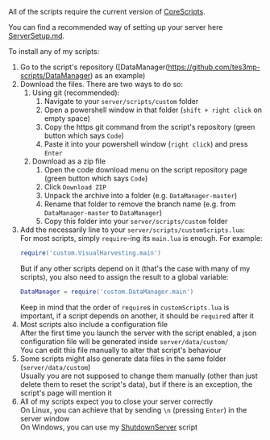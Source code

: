All of the scripts require the current version of [CoreScripts](https://github.com/TES3MP/CoreScripts).

You can find a recommended way of setting up your server here [ServerSetup.md](ServerSetup.md).

To install any of my scripts:
1. Go to the script's repository ([DataManager(https://github.com/tes3mp-scripts/DataManager) as an example)
2. Download the files. There are two ways to do so:
    1. Using git (recommended):  
        1. Navigate to your `server/scripts/custom` folder
        2. Open a powershell window in that folder (`shift + right click` on empty space)
        3. Copy the https git command from the script's repository (green button which says `Code`)
        4. Paste it into your powershell window (`right click`) and press `Enter`
    2. Download as a zip file
        1. Open the code download menu on the script repository page (green button which says `Code`)
        2. Click `Download ZIP`
        3. Unpack the archive into a folder (e.g. `DataManager-master`)
        4. Rename that folder to remove the branch name (e.g. from `DataManager-master` to `DataManager`)
        5. Copy this folder into your `server/scripts/custom` folder
3. Add the necessarily line to your `server/scripts/customScripts.lua`:  
    For most scripts, simply `require`-ing its `main.lua` is enough. For example:
    ```Lua
    require('custom.VisualHarvesting.main')
    ```
    But if any other scripts depend on it (that's the case with many of my scripts), you also need to assign the result to a global variable:
    ```Lua
    DataManager = require('custom.DataManager.main')
    ```
    Keep in mind that the order of `require`s in `customScripts.lua` is important, if a script depends on another, it should be `require`d after it
4. Most scripts also include a configuration file  
    After the first time you launch the server with the script enabled, a json configuration file will be generated inside `server/data/custom/`  
    You can edit this file manually to alter that script's behaviour
5. Some scripts might also generate data files in the same folder (`server/data/custom`)  
    Usually you are not supposed to change them manually (other than just delete them to reset the script's data), but if there is an exception, the script's page will mention it
6. All of my scripts expect you to close your server correctly  
    On Linux, you can achieve that by sending `\n` (pressing `Enter`) in the server window  
    On Windows, you can use my [ShutdownServer](https://github.com/tes3mp-scripts/ShutdownServer) script
